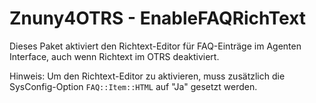 # Znuny4OTRS - EnableFAQRichText

Dieses Paket aktiviert den Richtext-Editor für FAQ-Einträge im Agenten Interface, auch wenn Richtext im OTRS deaktiviert.

Hinweis: Um den Richtext-Editor zu aktivieren, muss zusätzlich die SysConfig-Option `FAQ::Item::HTML` auf "Ja" gesetzt werden.
